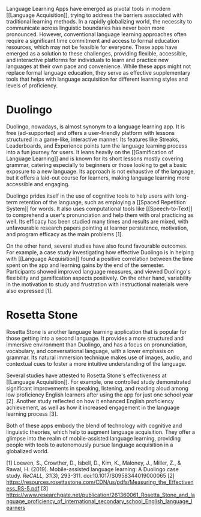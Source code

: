 Language Learning Apps have emerged as pivotal tools in modern [[Language Acquisition]], trying to address the barriers associated with traditional learning methods. In a rapidly globalizing world, the necessity to communicate across linguistic boundaries has never been more pronounced. However, conventional language learning approaches often require a significant time commitment and access to formal education resources, which may not be feasible for everyone. These apps have emerged as a solution to these challenges, providing flexible, accessible, and interactive platforms for individuals to learn and practice new languages at their own pace and convenience. While these apps might not replace formal language education, they serve as effective supplementary tools that helps with language acquisition for different learning styles and levels of proficiency.

# Duolingo

Duolingo, nowadays, is almost synonym to a language learning app. It is free (ad-supported) and offers a user-friendly platform with lessons structured in a game-like, interactive manner. Its features like Streaks, Leaderboards, and Experience points turn the language learning process into a fun journey for users. It leans heavily on the [[Gamification of Language Learning]] and is known for its short lessons mostly covering grammar, catering especially to beginners or those looking to get a basic exposure to a new language. Its approach is not exhaustive of the language, but it offers a laid-out course for learners, making language learning more accessible and engaging.

Duolingo prides itself in the use of cognitive tools to help users with long-term retention of the language, such as employing a [[Spaced Repetition System]] for words. It also uses computational tools like [[Speech-to-Text]] to comprehend a user's pronunciation and help them with oral practicing as well. Its efficacy has been studied many times and results are mixed, with unfavourable research papers pointing at learner persistence, motivation, and program efficacy as the main problems [1].

On the other hand, several studies have also found favourable outcomes. For example, a case study investigating how effective Duolingo is in helping with [[Language Acquisition]] found a positive correlation between the time spent on the app and learning gains by the end of the semester. Participants showed improved language measures, and viewed Duolingo's flexibility and gamification aspects positively. On the other hand, variability in the motivation to study and frustration with instructional materials were also expressed [1].

# Rosetta Stone

Rosetta Stone is another language learning application that is popular for those getting into a second language. It provides a more structured and immersive environment than Duolingo, and has a focus on pronunciation, vocabulary, and conversational language, with a lower emphasis on grammar. Its natural immersion technique makes use of images, audio, and contextual cues to foster a more intuitive understanding of the language.

Several studies have attested to Rosetta Stone's effectiveness at [[Language Acquisition]]. For example, one controlled study demonstrated significant improvements in speaking, listening, and reading aloud among low proficiency English learners after using the app for just one school year [2]. Another study reflected on how it enhanced English proficiency achievement, as well as how it increased engagement in the language learning process [3].

Both of these apps embody the blend of technology with cognitive and linguistic theories, which help to augment language acquisition. They offer a glimpse into the realm of mobile-assisted language learning, providing people with tools to autonomously pursue language acquisition in a globalized world.

[1] Loewen, S., Crowther, D., Isbell, D., Kim, K., Maloney, J., Miller, Z., & Rawal, H. (2019). Mobile-assisted language learning: A Duolingo case study. _ReCALL,_ _31_(3), 293-311. doi:10.1017/S0958344019000065
[2] https://resources.rosettastone.com/CDN/us/pdfs/Measuring_the_Effectiveness_RS-5.pdf
[3] https://www.researchgate.net/publication/261360061_Rosetta_Stone_and_language_proficiency_of_international_secondary_school_English_language_learners
